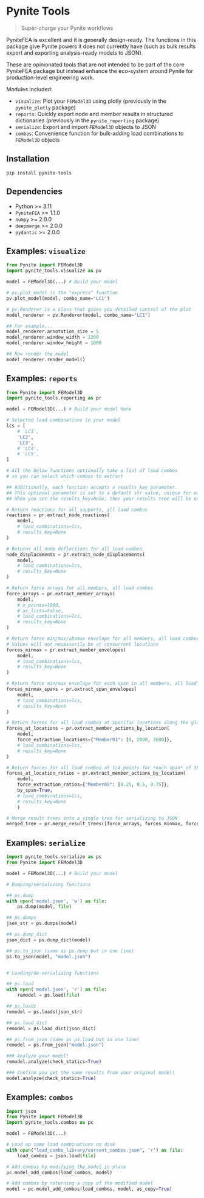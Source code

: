 # Pynite Tools

> Super-charge your Pynite workflows

PyniteFEA is excellent and it is generally design-ready. The functions in this package give Pynite powers it does not currently have (such as bulk results export and exporting analysis-ready models to JSON).

These are opinionated tools that are not intended to be part of the core PyniteFEA package but instead enhance the eco-system around Pynite for production-level engineering work.

Modules included:

- `visualize`: Plot your `FEModel3D` using plotly (previously in the `pynite_plotly` package)
- `reports`: Quickly export node and member results in structured dictionaries (previously in the `pynite_reporting` package)
- `serialize`: Export and import `FEModel3D` objects to JSON
- `combos`: Convenience function for bulk-adding load combinations to `FEModel3D` objects


## Installation

```
pip install pynite-tools
```

## Dependencies

- Python >= 3.11
- `PyniteFEA` >= 1.1.0
- `numpy` >= 2.0.0
- `deepmerge` >= 2.0.0
- `pydantic` >= 2.0.0


## Examples: `visualize`

```python
from Pynite import FEModel3D
import pynite_tools.visualize as pv

model = FEModel3D(...) # Build your model

# pv.plot_model is the "express" function
pv.plot_model(model, combo_name="LC1")

# pv.Renderer is a class that gives you detailed control of the plot
model_renderer = pv.Renderer(model, combo_name="LC1")

## For example...
model_renderer.annotation_size = 5
model_renderer.window_width = 1200
model_renderer.window_height = 1000

## Now render the model
model_renderer.render_model()
```


## Examples: `reports`

```python
from Pynite import FEModel3D
import pynite_tools.reporting as pr

model = FEModel3D(...) # Build your model here

# Selected load combinations in your model
lcs = [
    # 'LC1', 
    'LC2',
    'LC3',
    # 'LC4', 
    # 'LC5',
]

# All the below functions optionally take a list of load combos
# so you can select which combos to extract

## Additionally, each function accepts a results_key parameter.
## This optional parameter is set to a default str value, unique for each function.
## When you set the results_key=None, then your results tree will be one level shallower.

# Return reactions for all supports, all load combos
reactions = pr.extract_node_reactions(
    model,
    # load_combinations=lcs,
    # results_key=None
)

# Returns all node deflections for all load combos
node_displacements = pr.extract_node_displacements(
    model,
    # load_combinations=lcs,
    # results_key=None
)

# Return force arrays for all members, all load combos
force_arrays = pr.extract_member_arrays(
    model,
    # n_points=1000,
    # as_lists=False,
    # load_combinations=lcs,
    # results_key=None
)

# Return force min/max/absmax envelope for all members, all load combos
# Values will not necessarily be at concurrent locations
forces_minmax = pr.extract_member_envelopes(
    model,
    # load_combinations=lcs,
    # results_key=None
)

# Return force min/max envelope for each span in all members, all load combos
forces_minmax_spans = pr.extract_span_envelopes(
    model,
    # load_combinations=lcs,
    # results_key=None
)

# Return forces for all load combos at specific locations along the global member length
forces_at_locations = pr.extract_member_actions_by_location(
    model, 
    force_extraction_locations={"Member01": [0, 2000, 3600]},
    # load_combinations=lcs,
    # results_key=None
)

# Return forces for all load combos at 1/4 points for *each span* of the given members
forces_at_location_ratios = pr.extract_member_actions_by_location(
    model, 
    force_extraction_ratios={"Member05": [0.25, 0.5, 0.75]}, 
    by_span=True,
    # load_combinations=lcs,
    # results_key=None
    )

# Merge result trees into a single tree for serializing to JSON
merged_tree = pr.merge_result_trees([force_arrays, forces_minmax, forces_at_locations])
```

## Examples: `serialize`

```python
import pynite_tools.serialize as ps
from Pynite import FEModel3D

model = FEModel3D(...) # Build your model

# Dumping/serializing functions

## ps.dump
with open('model.json', 'w') as file:
    ps.dump(model, file)

## ps.dumps
json_str = ps.dumps(model)

## ps.dump_dict
json_dict = ps.dump_dict(model)

## ps.to_json (same as ps.dump but in one line)
ps.to_json(model, "model.json")


# Loading/de-serializing functions

## ps.load
with open('model.json', 'r') as file:
    remodel = ps.load(file)

## ps.loads
remodel = ps.loads(json_str)

## ps.load_dict
remodel = ps.load_dict(json_dict)

## ps.from_json (same as ps.load but in one line)
remodel = ps.from_json("model.json")

### Analyze your model!
remodel.analyze(check_statics=True)

### Confirm you get the same results from your original model!
model.analyze(check_statics=True)
```

## Examples: `combos`

```python
import json
from Pynite import FEModel3D
import pynite_tools.combos as pc

model = FEModel3D(...)

# Load up some load combinations on disk
with open("load_combo_library/current_combos.json", 'r') as file:
    load_combos = json.load(file)

# Add combos by modifying the model in place
pc.model_add_combos(load_combos, model)

# Add combos by returning a copy of the modified model
model = pc.model_add_combos(load_combos, model, as_copy=True)
```


